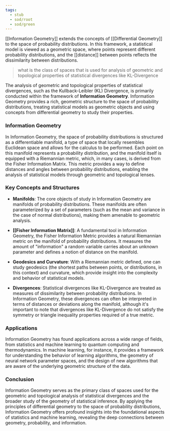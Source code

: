 ```yaml
---
tags:
  - stub
  - sod/root
  - sod/green
---
```


[[Information Geometry]] extends the concepts of [[Differential Geometry]] to the space of probability distributions. In this framework, a statistical model is viewed as a geometric space, where points represent different probability distributions, and the [[distance]] between points reflects the dissimilarity between distributions. 

> what is the class of spaces that is used for analysis of geometric and topological properties of statistical divergences like KL-Divergence

The analysis of geometric and topological properties of statistical divergences, such as the Kullback-Leibler (KL) Divergence, is primarily conducted within the framework of **Information Geometry**. Information Geometry provides a rich, geometric structure to the space of probability distributions, treating statistical models as geometric objects and using concepts from differential geometry to study their properties.

### Information Geometry

In Information Geometry, the space of probability distributions is structured as a differentiable manifold, a type of space that locally resembles Euclidean space and allows for the calculus to be performed. Each point on this manifold represents a probability distribution, and the manifold itself is equipped with a Riemannian metric, which, in many cases, is derived from the Fisher Information Matrix. This metric provides a way to define distances and angles between probability distributions, enabling the analysis of statistical models through geometric and topological lenses.

### Key Concepts and Structures

- **Manifolds**: The core objects of study in Information Geometry are manifolds of probability distributions. These manifolds are often parameterized by a set of parameters (such as the mean and variance in the case of normal distributions), making them amenable to geometric analysis.

- **[[Fisher Information Matrix]]**: A fundamental tool in Information Geometry, the Fisher Information Metric provides a natural Riemannian metric on the manifold of probability distributions. It measures the amount of "information" a random variable carries about an unknown parameter and defines a notion of distance on the manifold.

- **Geodesics and Curvature**: With a Riemannian metric defined, one can study geodesics (the shortest paths between points, or distributions, in this context) and curvature, which provide insight into the complexity and behavior of statistical models.

- **Divergences**: Statistical divergences like KL-Divergence are treated as measures of dissimilarity between probability distributions. In Information Geometry, these divergences can often be interpreted in terms of distances or deviations along the manifold, although it's important to note that divergences like KL-Divergence do not satisfy the symmetry or triangle inequality properties required of a true metric.

### Applications

Information Geometry has found applications across a wide range of fields, from statistics and machine learning to quantum computing and thermodynamics. In machine learning, for instance, it provides a framework for understanding the behavior of learning algorithms, the geometry of neural network parameter spaces, and the design of new algorithms that are aware of the underlying geometric structure of the data.

### Conclusion

Information Geometry serves as the primary class of spaces used for the geometric and topological analysis of statistical divergences and the broader study of the geometry of statistical inference. By applying the principles of differential geometry to the space of probability distributions, Information Geometry offers profound insights into the foundational aspects of statistics and machine learning, revealing the deep connections between geometry, probability, and information.